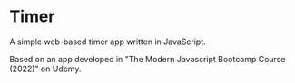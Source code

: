 # Timer
A simple web-based timer app written in JavaScript.

Based on an app developed in "The Modern Javascript Bootcamp Course (2022)" on Udemy.
